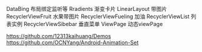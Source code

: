DataBing 布局绑定监听等
Rradients 渐变卡片
LinearLayout 带图片
RecyclerViewFruit 水果带图片
RecyclerViewFueling 加油
RecyclerViewList 列表实例
RecyclerViewSibebar 垂直菜单
ViewPage 动态viewPage

https://github.com/12313kaihuang/Demos
https://github.com/OCNYang/Android-Animation-Set
